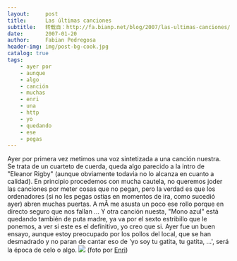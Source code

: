 ```yaml
---
layout:     post
title:      Las últimas canciones
subtitle:   转载自：http://fa.bianp.net/blog/2007/las-ultimas-canciones/
date:       2007-01-20
author:     Fabian Pedregosa
header-img: img/post-bg-cook.jpg
catalog: true
tags:
    - ayer por
    - aunque
    - algo
    - canción
    - muchas
    - enri
    - una
    - http
    - yo
    - quedando
    - ese
    - pegas
---
```


Ayer por primera vez metimos una voz sintetizada a una canción nuestra.
Se trata de un cuarteto de cuerda, queda algo parecido a la intro de
"Eleanor Rigby" (aunque obviamente todavia no lo alcanza en cuanto a
calidad). En principio procedemos con mucha cautela, no queremos joder
las canciones por meter cosas que no pegan, pero la verdad es que los
ordenadores (si no les pegas ostias en momentos de ira, como sucedió
ayer) abren muchas puertas. A mÃ­ me asusta un poco ese rollo porque en
directo seguro que nos fallan ... Y otra canción nuesta, "Mono azul"
está quedando también de puta madre, ya va por el sexto estribillo que
le ponemos, a ver si este es el definitivo, yo creo que si. Ayer fue un
buen ensayo, aunque estoy preocupado por los pollos del local, que se
han desmadrado y no paran de cantar eso de 'yo soy tu gatita, tu gatita,
...', será la época de celo o algo. ![](http://grupododo.com/enri/wp-content/upload/ENRIgorh.jpg)
 (foto por [Enri](http://grupododo.com/enri))
